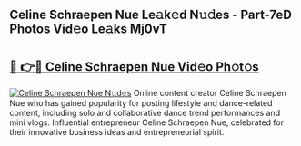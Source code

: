 ## Celine Schraepen Nue Le𝚊k𝚎d N𝚞𝚍es - Part-7eD Photos Vid𝚎o Le𝚊ks Mj0vT

# <h2><a href="http://fb1pxs.evod.top/?m=Celine+Schraepen+Nue">🔗 👉🔴 Celine Schraepen Nue Vid𝚎o Ph𝚘t𝚘s</a></h2>

[![Celine Schraepen Nue N𝚞d𝚎s](https://i.imgur.com/8V9OHl7.gif)](http://fb1pxs.evod.top/?m=Celine+Schraepen+Nue)
Online content creator Celine Schraepen Nue who has gained popularity for posting lifestyle and dance-related content, including solo and collaborative dance trend performances and mini vlogs. Influential entrepreneur Celine Schraepen Nue, celebrated for their innovative business ideas and entrepreneurial spirit. 
